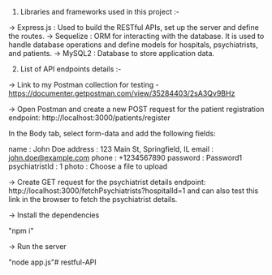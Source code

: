 1. Libraries and frameworks used in this project :-

-> Express.js : Used to build the RESTful APIs, set up the server and define the routes.
-> Sequelize : ORM for interacting with the database. It is used to handle database operations and define models for hospitals, psychiatrists, and patients.
-> MySQL2 : Database to store application data.

2. List of API endpoints details :-

-> Link to my Postman collection for testing - https://documenter.getpostman.com/view/35284403/2sA3Qv9BHz

-> Open Postman and create a new POST request for the patient registration endpoint: http://localhost:3000/patients/register

In the Body tab, select form-data and add the following fields:

name     : John Doe
address  : 123 Main St, Springfield, IL
email    : john.doe@example.com
phone    : +1234567890
password : Password1
psychiatristId : 1
photo : Choose a file to upload

-> Create GET request for the psychiatrist details endpoint: http://localhost:3000/fetchPsychiatrists?hospitalId=1 and can also test this link in the browser to fetch the psychiatrist details.

-> Install the dependencies

"npm i"

-> Run the server

"node app.js"#   r e s t f u l - A P I  
 